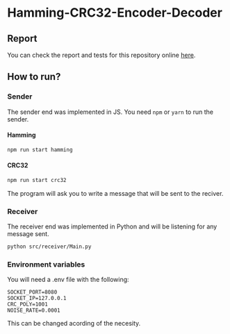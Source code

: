 # Hamming-CRC32-Encoder-Decoder
## Report
You can check the report and tests for this repository online [here](https://docs.google.com/document/d/1suE6GTUsWVVAKPhyM6-UCBvslsPxMMcaSF4wiAJZ4AE/edit?usp=sharing).
## How to run?
### Sender
The sender end was implemented in JS. You need ``npm`` or ``yarn`` to run the sender.
#### Hamming
```bash
npm run start hamming
````
#### CRC32
```bash
npm run start crc32
```
The program will ask you to write a message that will be sent to the reciver.

### Receiver
The receiver end was implemented in Python and will be listening for any message sent.
```bash
python src/receiver/Main.py
```

### Environment variables
You will need a .env file with the following:
```
SOCKET_PORT=8080
SOCKET_IP=127.0.0.1
CRC_POLY=1001
NOISE_RATE=0.0001
```
This can be changed acording of the necesity.
